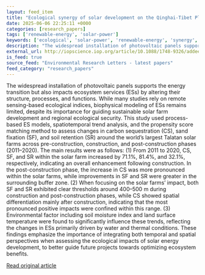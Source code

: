 ```yaml
---
layout: feed_item
title: "Ecological synergy of solar development on the Qinghai-Tibet Plateau: a decade of ecosystem service change assessment at Talatan Solar Park"
date: 2025-06-06 22:25:11 +0000
categories: [research_papers]
tags: ['renewable-energy', 'solar-power']
keywords: ['ecological', 'solar-power', 'renewable-energy', 'synergy', 'solar']
description: "The widespread installation of photovoltaic panels supports the energy transition but also impacts ecosystem services (ESs) by altering their structure, proc..."
external_url: http://iopscience.iop.org/article/10.1088/1748-9326/addee3
is_feed: true
source_feed: "Environmental Research Letters - latest papers"
feed_category: "research_papers"
---
```


The widespread installation of photovoltaic panels supports the energy transition but also impacts ecosystem services (ESs) by altering their structure, processes, and functions. While many studies rely on remote sensing-based ecological indices, biophysical modeling of ESs remains limited, despite its importance for guiding sustainable solar farm development and regional ecological security. This study used process-based ES models, spatiotemporal trend analysis, and the propensity score matching method to assess changes in carbon sequestration (CS), sand fixation (SF), and soil retention (SR) around the world’s largest Talatan solar farms across pre-construction, construction, and post-construction phases (2011–2020). The main results were as follows: (1) From 2011 to 2020, CS, SF, and SR within the solar farm increased by 71.1%, 81.4%, and 32.1%, respectively, indicating an overall enhancement following construction. In the post-construction phase, the increase in CS was more pronounced within the solar farms, while improvements in SF and SR were greater in the surrounding buffer zone. (2) When focusing on the solar farms’ impact, both SF and SR exhibited clear thresholds around 400–500 m during construction and post-construction phases, while CS showed spatial differentiation mainly after construction, indicating that the most pronounced positive impacts were confined within this range. (3) Environmental factor including soil moisture index and land surface temperature were found to significantly influence these trends, reflecting the changes in ESs primarily driven by water and thermal conditions. These findings emphasize the importance of integrating both temporal and spatial perspectives when assessing the ecological impacts of solar energy development, to better guide future projects towards optimizing ecosystem benefits.

[Read original article](http://iopscience.iop.org/article/10.1088/1748-9326/addee3)
